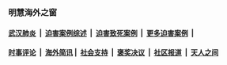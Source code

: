 
### 明慧海外之窗

####  [武汉肺炎](indexes/365.md?t=06080502) &nbsp;|&nbsp;  [迫害案例综述](indexes/328.md?t=06080502) &nbsp;|&nbsp; [迫害致死案例](indexes/277.md?t=06080502)  &nbsp;|&nbsp; [更多迫害案例](indexes/81.md?t=06080502)  &nbsp;|&nbsp; 
####  [时事评论](indexes/19.md?t=06080502) &nbsp;|&nbsp; [海外简讯](indexes/245.md?t=06080502)&nbsp;|&nbsp;  [社会支持](indexes/140.md?t=06080502) &nbsp;|&nbsp; [褒奖决议](indexes/282.md?t=06080502) &nbsp;|&nbsp; [社区报道](indexes/91.md?t=06080502)  &nbsp;|&nbsp; [天人之间](indexes/78.md?t=06080502) 

